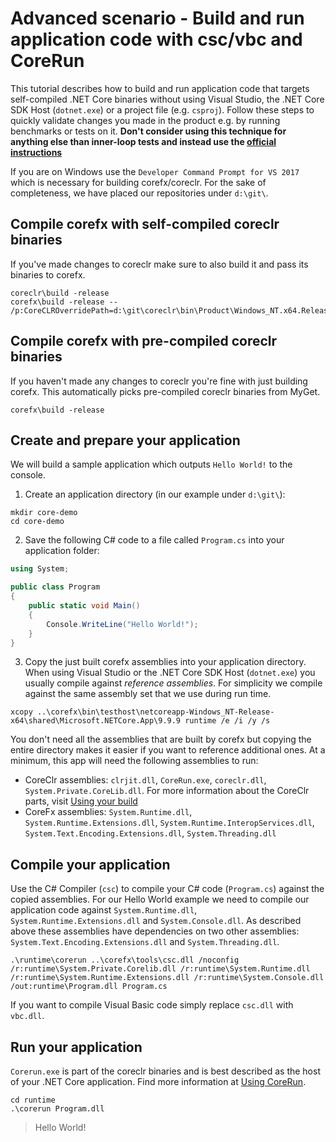 # Advanced scenario - Build and run application code with csc/vbc and CoreRun

This tutorial describes how to build and run application code that targets self-compiled .NET Core binaries without using Visual Studio,  the .NET Core SDK Host (`dotnet.exe`) or a project file (e.g. `csproj`). Follow these steps to quickly validate changes you made in the product e.g. by running benchmarks or tests on it. __Don't consider using this technique for anything else than inner-loop tests and instead use the [official instructions](https://docs.microsoft.com/en-us/dotnet/core/tools/?tabs=netcore2x)__

If you are on Windows use the `Developer Command Prompt for VS 2017` which is necessary for building corefx/coreclr. For the sake of completeness, we have placed our repositories under `d:\git\`.

## Compile corefx with self-compiled coreclr binaries
If you've made changes to coreclr make sure to also build it and pass its binaries to corefx.
```
coreclr\build -release
corefx\build -release -- /p:CoreCLROverridePath=d:\git\coreclr\bin\Product\Windows_NT.x64.Release\
```

## Compile corefx with pre-compiled coreclr binaries
If you haven't made any changes to coreclr you're fine with just building corefx. This automatically picks pre-compiled coreclr binaries from MyGet.
```
corefx\build -release
```

## Create and prepare your application
We will build a sample application which outputs `Hello World!` to the console.

1. Create an application directory (in our example under `d:\git\`):
```
mkdir core-demo
cd core-demo
```
2. Save the following C# code to a file called `Program.cs` into your application folder:
```csharp
using System;

public class Program
{
    public static void Main()
    {
        Console.WriteLine("Hello World!");
    }
}
```

3. Copy the just built corefx assemblies into your application directory. When using Visual Studio or the .NET Core SDK Host (`dotnet.exe`) you usually compile against *reference assemblies*. For simplicity we compile against the same assembly set that we use during run time.
```
xcopy ..\corefx\bin\testhost\netcoreapp-Windows_NT-Release-x64\shared\Microsoft.NETCore.App\9.9.9 runtime /e /i /y /s
```

You don't need all the assemblies that are built by corefx but copying the entire directory makes it easier if you want to reference additional ones. At a minimum, this app will need the following assemblies to run:

- CoreClr assemblies: `clrjit.dll`, `CoreRun.exe`, `coreclr.dll`, `System.Private.CoreLib.dll`. For more information about the CoreClr parts, visit [Using your build](https://github.com/dotnet/coreclr/blob/master/Documentation/workflow/UsingYourBuild.md)
- CoreFx assemblies: `System.Runtime.dll`, `System.Runtime.Extensions.dll`, `System.Runtime.InteropServices.dll`, `System.Text.Encoding.Extensions.dll`, `System.Threading.dll`

## Compile your application
Use the C# Compiler (`csc`) to compile your C# code (`Program.cs`) against the copied assemblies. For our Hello World example we need to compile our application code against `System.Runtime.dll`, `System.Runtime.Extensions.dll` and `System.Console.dll`. As described above these assemblies have dependencies on two other assemblies: `System.Text.Encoding.Extensions.dll` and `System.Threading.dll`.
```
.\runtime\corerun ..\corefx\tools\csc.dll /noconfig /r:runtime\System.Private.Corelib.dll /r:runtime\System.Runtime.dll /r:runtime\System.Runtime.Extensions.dll /r:runtime\System.Console.dll /out:runtime\Program.dll Program.cs
```

If you want to compile Visual Basic code simply replace `csc.dll` with `vbc.dll`.

## Run your application
`Corerun.exe` is part of the coreclr binaries and is best described as the host of your .NET Core application. Find more information at [Using CoreRun](https://github.com/dotnet/coreclr/blob/master/Documentation/workflow/UsingCoreRun.md).
```
cd runtime
.\corerun Program.dll
```

> Hello World!
